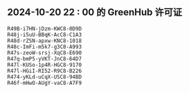 ## 2024-10-20 22 : 00 的 GreenHub 许可证
```
R49B-i7HN-jDzm-KWC8-0D9D
R48j-i5uU-BBqK-AcC8-C1A3
R48d-rZSN-apxw-KNC8-1018
R48c-ImFi-m5k7-g3C8-A993
R47s-zeoW-srsj-XqC8-E690
R47q-bmP5-yVKT-JnC8-64D7
R47l-KUSo-1p4R-HGC8-9170
R47l-HGiI-RI52-R9C8-B226
R474-yKLd-uCqX-USC8-94BD
R46f-mHwO-AUgY-vaC8-A7F9
```
